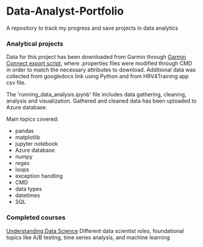 # Data-Analyst-Portfolio
A repository to track my progress and save projects in data analytics

### Analytical projects
Data for this project has been downloaded from Garmin through [Garmin Connect export script](https://github.com/pe-st/garmin-connect-export), where .properties files were modified through CMD in order to match the necessary attributes to download. Additional data was collected from googledocs link using Python and from HRV4Training app csv file.

The 'running_data_analysis.ipynb' file includes data gathering, cleaning, analysis and visualization. Gathered and cleaned data has been uploaded to Azure database.

Main topics covered:
- pandas
- matplotlib
- jupyter notebook
- Azure database
- numpy
- regex
- loops
- exception handling
- CMD
- data types
- datetimes
- SQL



### Completed courses
[Understanding Data Science](https://app.datacamp.com/learn/courses/understanding-data-science)
Different data scientist roles, foundational topics like A/B testing, time series analysis, and machine learning
